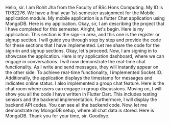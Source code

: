 Hello, sir. I am Rohit Jha from the Faculty of BSc Hons Computing. My ID is 11782276. We have a final year 1st-semester assignment for the Mobile application module. My mobile application is a flutter Chat application using MongoDB. Here is my application. Okay, sir, I am describing the project that I have completed for this semester.
Alright, let's begin. Here is my application. This section is the sign-in area, and this one is the register or signup section. I will guide you through step by step and provide the code for these sections that I have implemented. Let me share the code for the sign-in and signup sections. Okay, let's proceed.
Now, I am signing in to showcase the application. Here is my application dashboard, where we can engage in conversations. I will now demonstrate the real-time chat functionality. As I write and send messages, they will instantly appear on the other side. To achieve real-time functionality, I implemented Socket.IO. Additionally, the application displays the timestamp for messages and indicates online status.
I also implemented a group chat feature. Here is the chat room where users can engage in group discussions. Moving on, I will show you all the code I have written in Flutter Dart. This includes testing sensors and the backend implementation. Furthermore, I will display the backend API codes. You can see all the backend code.
Now, let me demonstrate my MongoDB setup, where all chat data is stored. Here is MongoDB. Thank you for your time, sir. Goodbye.
